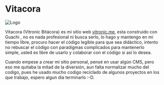 # Vitacora

![Logo][1]

Vitacora (Vitronic Bitácora) es mi sitio web [vitronic.me][2], esta construido
con Guachi , no es nada profesional ni busca serlo, lo hago y mantengo en mi
tiempo libre, procuro hacer el código legible para que sea didáctico, intento 
no rebuscar el código con paradigmas complicados para mantenerlo simple,
usted es libre de usarlo y colaborar con el código si así lo desea.

Cuando empese a crear mi sitio personal, pensé en usar algún CMS, pero eso
me quitaba la mitad de la diversión, aun falta normalizar mucho del codigo,
pues he usado mucho codigo reciclado de algunos proyectos en los que trabajo,
espero algun dia terminarlo :-D.

[1]: https://gitlab.com/vitronic/vitacora/raw/master/sitio/img/logo.png
[2]: https://vitronic.me

